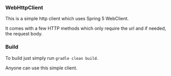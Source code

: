 ### WebHttpClient
This is a simple http client which uses 
Spring 5 WebClient.

It comes with a few HTTP methods which only require the url and if needed, the request body.

### Build
To build just simply run `gradle clean build`.

Anyone can use this simple client.  